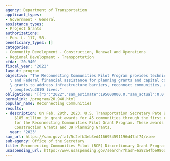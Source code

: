 ```yaml
---
agency: Department of Transportation
applicant_types:
- Government - General
assistance_types:
- Project Grants
authorizations:
- Pub. L. 117, 58.
beneficiary_types: []
categories:
- Community Development - Construction, Renewal and Operations
- Regional Development - Transportation
cfda: '20.940'
fiscal_year: '2022'
layout: program
objective: "The Reconnecting Communities Pilot Program provides technical assistance\
  \ and Federal financial assistance for planning grants and capital construction\
  \ grants to address infrastructure barriers, reconnect communities, and improve\
  \ peoples\u2019 lives."
obligations: '[{"x":"2022","sam_estimate":195000000.0,"sam_actual":0.0,"usa_spending_actual":0.0},{"x":"2023","sam_estimate":185000000.0,"sam_actual":0.0,"usa_spending_actual":0.0},{"x":"2024","sam_estimate":198000000.0,"sam_actual":0.0,"usa_spending_actual":0.0}]'
permalink: /program/20.940.html
popular_name: Reconnecting Communities
results:
- description: On Feb. 28th, 2023, U.S. Transportation Secretary Pete Buttigieg announced
    $185 million in grant awards for 45 communities through the first round of funding
    for the Reconnecting Communities Pilot Grant Program. These awards include 6 Capital
    Construction Grants and 39 Planning Grants.
  year: '2023'
sam_url: https://sam.gov/fal/5c2efb3eb3ed4166954591196d47af74/view
sub-agency: Office of the Secretary
title: Reconnecting Communities Pilot (RCP) Discretionary Grant Program
usaspending_url: https://www.usaspending.gov/search/?hash=6a82a4fbe986d069916363cd58e80869
---
```

